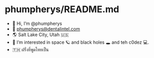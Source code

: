 # phumpherys/README.md

- 👋 Hi, I’m @phumpherys
- 📧 phumpherys@dentalintel.com
- 🌎 Salt Lake City, Utah 🇺🇸
- 👀 I’m interested in space 🪐 and black holes 🕳️ and teh c0dez 💻.
- 🇹🇭 ฝรั่งที่พูดไทยเป็น
